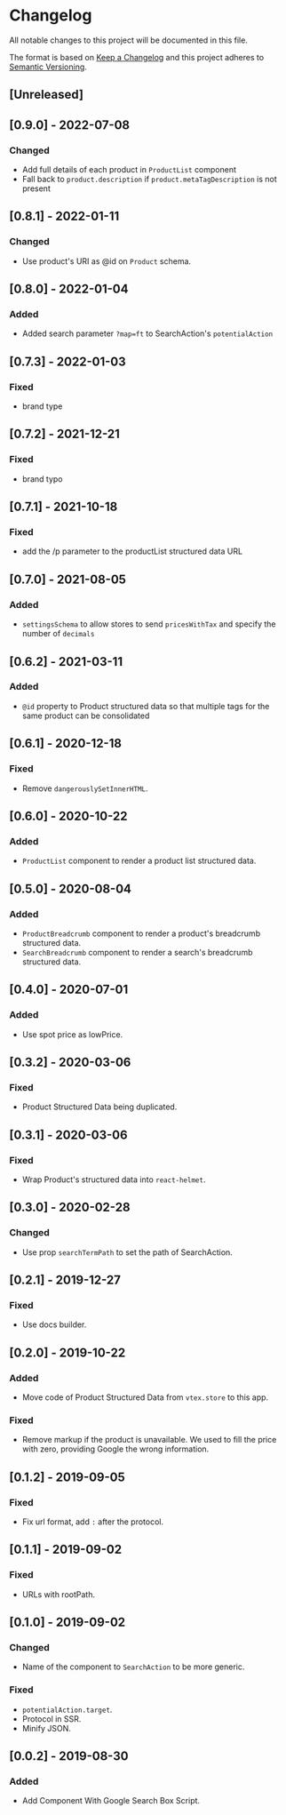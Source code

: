 # Changelog

All notable changes to this project will be documented in this file.

The format is based on [Keep a Changelog](http://keepachangelog.com/en/1.0.0/)
and this project adheres to [Semantic Versioning](http://semver.org/spec/v2.0.0.html).

## [Unreleased]

## [0.9.0] - 2022-07-08

### Changed

- Add full details of each product in `ProductList` component
- Fall back to `product.description` if `product.metaTagDescription` is not present

## [0.8.1] - 2022-01-11

### Changed

- Use product's URI as @id on `Product` schema.

## [0.8.0] - 2022-01-04

### Added

- Added search parameter `?map=ft` to SearchAction's `potentialAction`

## [0.7.3] - 2022-01-03

### Fixed

- brand type

## [0.7.2] - 2021-12-21

### Fixed

- brand typo

## [0.7.1] - 2021-10-18

### Fixed

- add the /p parameter to the productList structured data URL

## [0.7.0] - 2021-08-05

### Added

- `settingsSchema` to allow stores to send `pricesWithTax` and specify the number of `decimals`

## [0.6.2] - 2021-03-11

### Added

- `@id` property to Product structured data so that multiple tags for the same product can be consolidated

## [0.6.1] - 2020-12-18

### Fixed

- Remove `dangerouslySetInnerHTML`.

## [0.6.0] - 2020-10-22

### Added

- `ProductList` component to render a product list structured data.

## [0.5.0] - 2020-08-04

### Added

- `ProductBreadcrumb` component to render a product's breadcrumb structured data.
- `SearchBreadcrumb` component to render a search's breadcrumb structured data.

## [0.4.0] - 2020-07-01

### Added

- Use spot price as lowPrice.

## [0.3.2] - 2020-03-06

### Fixed

- Product Structured Data being duplicated.

## [0.3.1] - 2020-03-06

### Fixed

- Wrap Product's structured data into `react-helmet`.

## [0.3.0] - 2020-02-28

### Changed

- Use prop `searchTermPath` to set the path of SearchAction.

## [0.2.1] - 2019-12-27

### Fixed

- Use docs builder.

## [0.2.0] - 2019-10-22

### Added

- Move code of Product Structured Data from `vtex.store` to this app.

### Fixed

- Remove markup if the product is unavailable. We used to fill the price with zero, providing Google the wrong information.

## [0.1.2] - 2019-09-05

### Fixed

- Fix url format, add `:` after the protocol.

## [0.1.1] - 2019-09-02

### Fixed

- URLs with rootPath.

## [0.1.0] - 2019-09-02

### Changed

- Name of the component to `SearchAction` to be more generic.

### Fixed

- `potentialAction.target`.
- Protocol in SSR.
- Minify JSON.

## [0.0.2] - 2019-08-30

### Added

- Add Component With Google Search Box Script.
